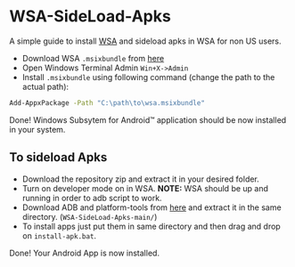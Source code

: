 # WSA-SideLoad-Apks
A simple guide to install [WSA](https://docs.microsoft.com/en-us/windows/android/wsa/) and sideload apks in WSA for non US users.

* Download WSA `.msixbundle` from [here](http://tlu.dl.delivery.mp.microsoft.com/filestreamingservice/files/433b1665-c732-486a-99ee-e2c610cd10d4?P1=1634857853&P2=404&P3=2&P4=RG1QenKx%2buGmiHbo7fvZCMGvn%2fl8XlvlAsKwH4XlZjVBn%2fUPCoh06wGs3ZJVHFZgNPRdzXvhNYw8ssj80YC%2brQ%3d%3d)
* Open Windows Terminal Admin `Win+X->Admin`
* Install `.msixbundle` using following command (change the path to the actual path):
```bash
Add-AppxPackage -Path "C:\path\to\wsa.msixbundle"
```
Done! Windows Subsytem for Android™ application should be now installed in your system.

## To sideload Apks
* Download the repository zip and extract it in your desired folder.
* Turn on developer mode on in WSA. **NOTE:**  WSA should be up and running in order to adb script to work.
* Download ADB and platform-tools from [here](https://dl.google.com/android/repository/platform-tools-latest-windows.zip) and extract it in the same directory. (`WSA-SideLoad-Apks-main/`)
* To install apps just put them in same directory and then drag and drop on `install-apk.bat`.

Done! Your Android App is now installed.
